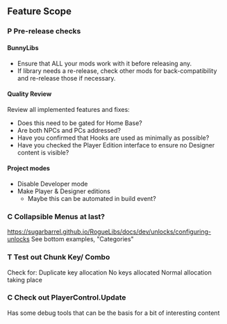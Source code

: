 ﻿##			Feature Scope
###			P	Pre-release checks
####			BunnyLibs
- Ensure that ALL your mods work with it before releasing any.
- If library needs a re-release, check other mods for back-compatibility and re-release those if necessary.
####			Quality Review
Review all implemented features and fixes:
- Does this need to be gated for Home Base?
- Are both NPCs and PCs addressed?
- Have you confirmed that Hooks are used as minimally as possible?
- Have you checked the Player Edition interface to ensure no Designer content is visible?
####			Project modes
- Disable Developer mode
- Make Player & Designer editions
  - Maybe this can be automated in build event?
###			C	Collapsible Menus at last?
https://sugarbarrel.github.io/RogueLibs/docs/dev/unlocks/configuring-unlocks
See bottom examples, "Categories"
###			T	Test out Chunk Key/ Combo
Check for:
	Duplicate key allocation
	No keys allocated
	Normal allocation taking place
###			C	Check out PlayerControl.Update
Has some debug tools that can be the basis for a bit of interesting content